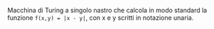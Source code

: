 Macchina di Turing a singolo nastro che calcola in modo standard la funzione `f(x,y) = |x - y|`, con x e y scritti in notazione unaria.